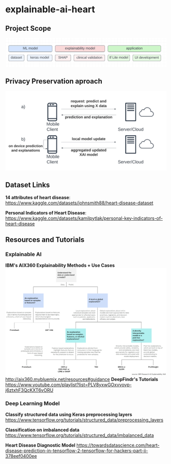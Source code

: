 # explainable-ai-heart ##

## Project Scope ##
![alt text](https://github.com/rawanmahdi/explainable-ai-heart/blob/main/img/phases-of-project.png?raw=true)

## Privacy Preservation aproach ##
![alt text](https://github.com/rawanmahdi/explainable-ai-heart/blob/main/img/serving-vs-local.png?raw=true)

## Dataset Links ##
**14 attributes of heart disease**: https://www.kaggle.com/datasets/johnsmith88/heart-disease-dataset 

**Personal Indicators of Heart Disease**: https://www.kaggle.com/datasets/kamilpytlak/personal-key-indicators-of-heart-disease 

## Resources and Tutorials ##
### **Explainable AI** ###
**IBM's AIX360 Explainability Methods + Use Cases**
![alt text](https://github.com/rawanmahdi/explainable-ai-heart/blob/main/img/methods-choice.gif?raw=true)
http://aix360.mybluemix.net/resources#guidance 
**DeepFindr's Tutorials**
https://www.youtube.com/playlist?list=PLV8yxwGOxvvovp-j6ztxhF3QcKXT6vORU
### **Deep Learning Model** ###
**Classify structured data using Keras preprocessing layers**
 https://www.tensorflow.org/tutorials/structured_data/preprocessing_layers

**Classification on imbalanced data**
 https://www.tensorflow.org/tutorials/structured_data/imbalanced_data

 **Heart Disease Diagnostic Model**
 https://towardsdatascience.com/heart-disease-prediction-in-tensorflow-2-tensorflow-for-hackers-part-ii-378eef0400ee 

